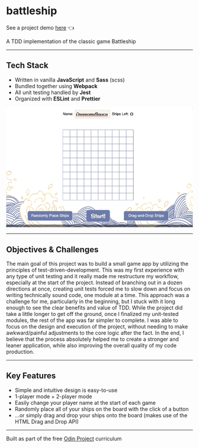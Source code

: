# battleship

See a project demo [here](https://dwgrossberg.github.io/battleship/) :point_left:

A TDD implementation of the classic game Battleship

---

## Tech Stack

- Written in vanilla **JavaScript** and **Sass** (scss)
- Bundled together using **Webpack**
- All unit testing handled by **Jest**
- Organized with **ESLint** and **Prettier**

![Example game vs. roboPlayer](./src/assets/roboGame-one.gif)

---

## Objectives & Challenges

The main goal of this project was to build a small game app by utilizing the principles of test-driven-development. This was my first experience with any type of unit testing and it really made me restructure my workflow, especially at the start of the project. Instead of branching out in a dozen directions at once, creating unit tests forced me to slow down and focus on writing technically sound code, one module at a time. This approach was a challenge for me, particularly in the beginning, but I stuck with it long enough to see the clear benefits and value of TDD. While the project did take a little longer to get off the ground, once I finalized my unit-tested modules, the rest of the app was far simpler to complete. I was able to focus on the design and execution of the project, without needing to make awkward/painful adjustments to the core logic after the fact. In the end, I believe that the process absolutely helped me to create a stronger and leaner application, while also improving the overall quality of my code production.

---

## Key Features

- Simple and intuitive design is easy-to-use
- 1-player mode + 2-player mode
- Easily change your player name at the start of each game
- Randomly place all of your ships on the board with the click of a button
- ...or simply drag and drop your ships onto the board (makes use of the HTML Drag and Drop API)

---

Built as part of the free [Odin Project](https://www.theodinproject.com) curriculum
